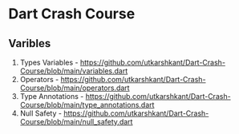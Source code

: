 # Dart Crash Course

## Varibles
1. Types Variables - https://github.com/utkarshkant/Dart-Crash-Course/blob/main/variables.dart
2. Operators - https://github.com/utkarshkant/Dart-Crash-Course/blob/main/operators.dart
3. Type Annotations - https://github.com/utkarshkant/Dart-Crash-Course/blob/main/type_annotations.dart
4. Null Safety - https://github.com/utkarshkant/Dart-Crash-Course/blob/main/null_safety.dart
